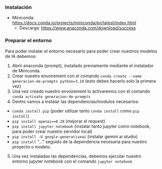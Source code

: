 ### Instalación

- Miniconda: https://docs.conda.io/projects/miniconda/en/latest/index.html
  - Descarga: https://www.anaconda.com/download/success

### Preparar el entorno

Para poder instalar el entorno necesario para poder crear nuestros modelos de IA debemos:

1. Abrir anaconda (prompt), instalado previamente mediante el instalador de Miniconda.
2. Crear nuestro envoirement con el comando `conda create --name generacion-de-prompts python=3.10` (esto debes hacerlo solo la primera vez)
3. Una vez creado nuestro envoirement lo activaremos con el comando `conda activate generacion-de-prompts`
4. Dentro vamos a instalar las dependencias/modulos necesarios:
  - `conda install pip` (poder utilizar tanto `conda install` como `pip install`)
  - `pip install openai==0.28` (mejorar el request)
  - `pip install jupyter notebook` (instalar tanto jupyter como notebook, para poder crear nuestro servidor local)
  - `pip install -U google-generativeai` (instalar gemini ai studio)
  - `pip install` "..." seguido de la dependencia necesaria para nuestro proyecto o modelo.
5. Una vez instaladas las dependencias, debemos ejecutar nuestro entorno jupyter notebook con el comando `jupyter notebook`

